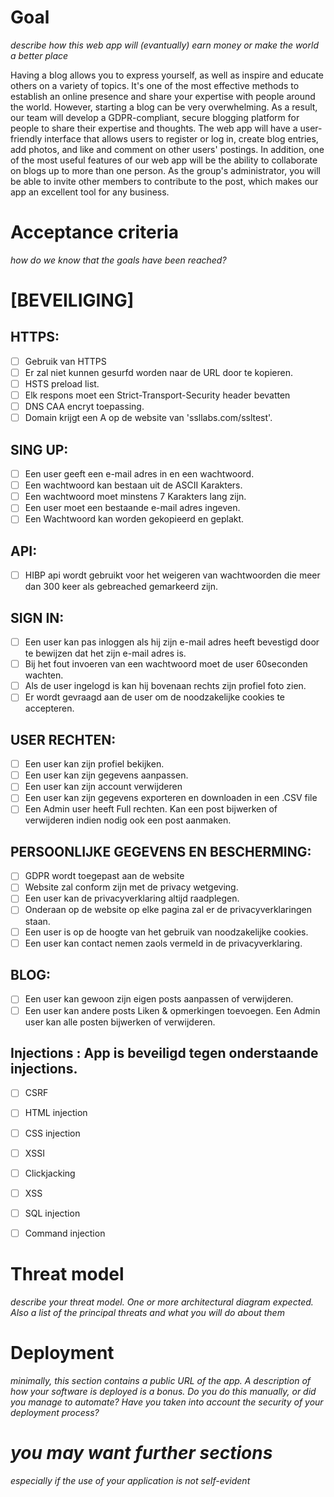 # Goal
*describe how this web app will (evantually) earn money or make the world a better place*




Having a blog allows you to express yourself, as well as inspire and educate others on a variety of topics. It's one of the most effective methods to establish an online presence and share your expertise with people around the world. However, starting a blog can be very overwhelming. As a result, our team will develop a GDPR-compliant, secure blogging platform for people to share their expertise and thoughts. The web app will have a user-friendly interface that allows users to register or log in, create blog entries, add photos, and like and comment on other users' postings. In addition, one of the most useful features of our web app will be the ability to collaborate on blogs up to more than one person. As the group's administrator, you will be able to invite other members to contribute to the post, which makes our app an excellent tool for any business.


# Acceptance criteria
*how do we know that the goals have been reached?*

# [BEVEILIGING]

## HTTPS:
- [ ] Gebruik van HTTPS
- [ ] Er zal niet kunnen gesurfd worden naar de URL door te kopieren.
- [ ] HSTS preload list.
- [ ] Elk respons moet een Strict-Transport-Security header bevatten
- [ ] DNS CAA encryt toepassing.
- [ ] Domain krijgt een A op de website van 'ssllabs.com/ssltest'.

## SING UP:
- [ ] Een user geeft een e-mail adres in en een wachtwoord.
- [ ] Een wachtwoord kan bestaan uit de <printable> ASCII Karakters.
- [ ] Een wachtwoord moet minstens 7 Karakters lang zijn.
- [ ] Een user moet een bestaande e-mail adres ingeven.
- [ ] Een Wachtwoord kan worden gekopieerd en geplakt.

## API:
- [ ] HIBP api wordt gebruikt voor het weigeren van wachtwoorden die meer dan 300 keer als gebreached gemarkeerd zijn.

## SIGN IN:
- [ ] Een user kan pas inloggen als hij zijn e-mail adres heeft bevestigd door te bewijzen dat het zijn e-mail adres is.
- [ ] Bij het fout invoeren van een wachtwoord moet de user 60seconden wachten.
- [ ] Als de user ingelogd is kan hij bovenaan rechts zijn profiel foto zien.
- [ ] Er wordt gevraagd aan de user om de noodzakelijke cookies te accepteren.

## USER RECHTEN:
- [ ] Een user kan zijn profiel bekijken.
- [ ] Een user kan zijn gegevens aanpassen.
- [ ] Een user kan zijn account verwijderen
- [ ] Een user kan zijn gegevens exporteren en downloaden in een .CSV file
- [ ] Een Admin user heeft Full rechten. Kan een post bijwerken of verwijderen indien nodig ook een post aanmaken.

## PERSOONLIJKE GEGEVENS EN BESCHERMING:
- [ ] GDPR wordt toegepast aan de website
- [ ] Website zal conform zijn met de privacy wetgeving.
- [ ] Een user kan de privacyverklaring altijd raadplegen.
- [ ] Onderaan op de website op elke pagina zal er de privacyverklaringen staan.
- [ ] Een user is op de hoogte van het gebruik van noodzakelijke cookies.
- [ ] Een user kan contact nemen zaols vermeld in de privacyverklaring.

## BLOG:
- [ ] Een user kan gewoon zijn eigen posts aanpassen of verwijderen.
- [ ] Een user kan andere posts Liken & opmerkingen toevoegen.
Een Admin user kan alle posten bijwerken of verwijderen.

## Injections : App is beveiligd tegen onderstaande injections. 
- [ ] CSRF
- [ ] HTML injection
- [ ] CSS injection
- [ ] XSSI
- [ ] Clickjacking
- [ ] XSS
- [ ] SQL injection
- [ ] Command injection
  
  
# Threat model
*describe your threat model. One or more architectural diagram expected. Also a list of the principal threats and what you will do about them*
# Deployment
*minimally, this section contains a public URL of the app. A description of how your software is deployed is a bonus. Do you do this manually, or did you manage to automate? Have you taken into account the security of your deployment process?*
# *you may want further sections*
*especially if the use of your application is not self-evident*
